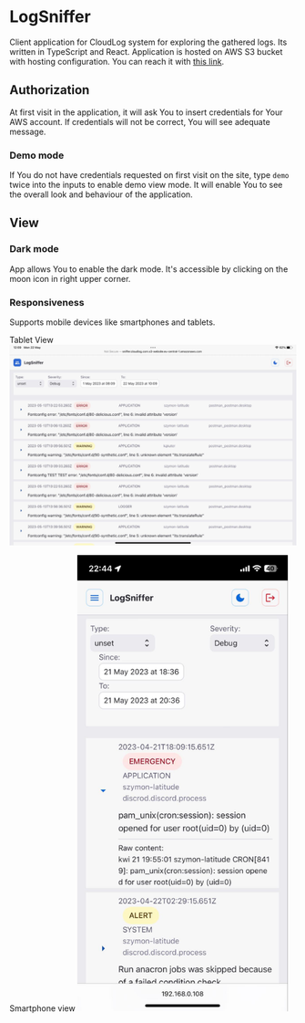 # LogSniffer

Client application for CloudLog system for exploring the gathered logs. Its written in TypeScript and React.
Application is hosted on AWS S3 bucket with hosting configuration. You can reach it with [this link](http://sniffer.cloudlog.com.s3-website.eu-central-1.amazonaws.com/).

## Authorization
At first visit in the application, it will ask You to insert credentials for Your AWS account. If credentials will not be correct, You will see adequate message.

### Demo mode
If You do not have credentials requested on first visit on the site, type `demo` twice into the inputs to enable demo view mode. It will enable You to see the overall look and behaviour of the application.

## View
### Dark mode
App allows You to enable the dark mode. It's accessible by clicking on the moon icon in right upper corner.

### Responsiveness
Supports mobile devices like smartphones and tablets.

Tablet View
<img alt="mobile veiw" src="../img/log_sniffer_tablet_pc.jpg" width="1000px">


Smartphone view
<img alt="mobile veiw" src="../img/log_sniffer_mobile.jpg" height="800px">



